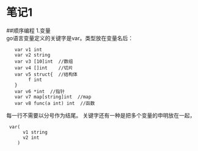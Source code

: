 # 笔记1

##顺序编程
1.变量  
go语言变量定义的关键字是var。类型放在变量名后：  
```
   var v1 int
   var v2 string
   var v3 [10]int  //数组
   var v4 []int    //切片
   var v5 struct{  //结构体
        f int
   }              
   var v6 *int  //指针
   var v7 map[string]int  //map
   var v8 func(a int) int  //函数
```
每一行不需要以分号作为结尾。
关键字还有一种是把多个变量的申明放在一起，
```
 var(
      v1 string
      v2 int
    )
```
